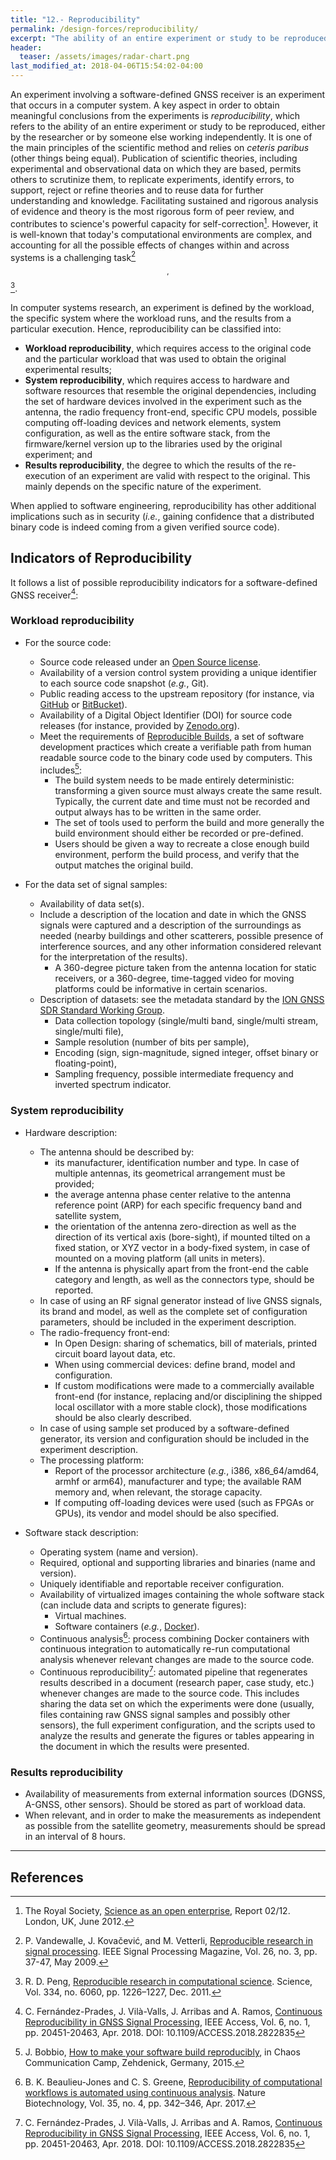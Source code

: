 ```yaml
---
title: "12.- Reproducibility"
permalink: /design-forces/reproducibility/
excerpt: "The ability of an entire experiment or study to be reproduced, either by the researcher or by someone else working independently."
header:
  teaser: /assets/images/radar-chart.png
last_modified_at: 2018-04-06T15:54:02-04:00
---
```



An experiment involving a software-defined GNSS receiver is an experiment that occurs in a computer system.  A key aspect in order to obtain meaningful conclusions from the experiments is _reproducibility_, which refers to the ability of an entire experiment or study to be reproduced, either by the researcher or by someone else working independently. It is one of the main principles of the scientific method and relies on _ceteris paribus_ (other things being equal). Publication of scientific theories, including experimental and observational data on which they are based, permits others to scrutinize them, to replicate experiments, identify errors, to support, reject or refine theories and to reuse data for further understanding and knowledge. Facilitating sustained and rigorous analysis of evidence and theory is the most rigorous form of peer review, and contributes to science's powerful capacity for self-correction[^Royal12]. However, it is well-known that today's computational environments are complex, and accounting for all the possible effects of changes within and across systems is a challenging task[^Vandewalle09]$$ ^{,} $$[^Peng11].

In computer systems research, an experiment is defined by the workload, the specific system where the workload runs, and the results from a particular execution. Hence, reproducibility can be classified into:

  * **Workload reproducibility**, which requires access to the original code and the particular workload that was used to obtain the original experimental results;
  * **System reproducibility**, which requires access to hardware and software resources that resemble the original dependencies, including the set of hardware devices involved in the experiment such as the antenna, the radio frequency front-end, specific CPU models, possible computing off-loading devices and network elements, system configuration, as well as the entire software stack, from the firmware/kernel version up to the libraries used by the original experiment; and
  * **Results reproducibility**, the degree to which the results of the re-execution of an experiment are valid with respect to the original. This mainly depends on the specific nature of the experiment.

When applied to software engineering, reproducibility has other additional implications such as in security (_i.e._, gaining confidence that a distributed binary code is indeed coming from a given verified source code).


## Indicators of Reproducibility

It follows a list of possible reproducibility indicators for a software-defined GNSS receiver[^Fernandez18]:

### Workload reproducibility

* For the source code:
  * Source code released under an [Open Source license](https://opensource.org/licenses).
  * Availability of a version control system providing a unique identifier to each source code snapshot (_e.g._, Git).
  * Public reading access to the upstream repository (for instance, via [GitHub](https://github.com) or [BitBucket](https://bitbucket.com)).
  * Availability of a Digital Object Identifier (DOI) for source code releases (for instance, provided by [Zenodo.org](https://zenodo.org/)).
  * Meet the requirements of [Reproducible Builds](https://reproducible-builds.org), a set of software development practices which create a verifiable path from human readable source code to the binary code used by computers. This includes[^Bobbio15]:
    - The build system needs to be made entirely deterministic: transforming a given source must always create the same result. Typically, the current date and time must not be recorded and output always has to be written in the same order.
    - The set of tools used to perform the build and more generally the build environment should either be recorded or pre-defined.
    - Users should be given a way to recreate a close enough build environment, perform the build process, and verify that the output matches the original build.


* For the data set of signal samples:
  * Availability of data set(s).
  * Include a description of the location and date in which the GNSS signals were captured and a description of the surroundings as needed (nearby buildings and other scatterers, possible presence of interference sources, and any other information considered relevant for the interpretation of the results).
    * A 360-degree picture taken from the antenna location for static receivers, or a 360-degree, time-tagged video for moving platforms could be informative in certain scenarios.
  * Description of datasets: see the metadata standard by the [ION GNSS SDR Standard Working Group](https://github.com/IonMetadataWorkingGroup).
    * Data collection topology (single/multi band, single/multi stream, single/multi file),
    * Sample resolution (number of bits per sample),
    * Encoding (sign, sign-magnitude, signed integer, offset binary or floating-point),
    * Sampling frequency, possible intermediate frequency and inverted spectrum indicator.

### System reproducibility

* Hardware description:
  * The antenna should be described by:
     * its manufacturer, identification number and type. In case of multiple antennas, its geometrical arrangement must be provided;
     * the average antenna phase center relative to the antenna reference point (ARP) for each specific frequency band and satellite system,
     * the orientation of the antenna zero-direction as well as the direction of its vertical axis (bore-sight), if mounted tilted on a fixed station, or XYZ vector in a body-fixed system, in case of mounted on a moving platform (all units in meters).
     * If the antenna is physically apart from the front-end the cable category and length, as well as the connectors type, should be reported.
  * In case of using an RF signal generator instead of live GNSS signals, its brand and model, as well as the complete set of configuration parameters, should be included in the experiment description.     
  * The radio-frequency front-end:
    * In Open Design: sharing of schematics, bill of materials, printed circuit board layout data, etc.
    * When using commercial devices: define brand, model and configuration.
    * If custom modifications were made to a commercially available front-end (for instance, replacing and/or disciplining the shipped local oscillator with a more stable clock), those modifications should be also clearly described.
  * In case of using sample set produced by a software-defined generator, its version and configuration should be included in the experiment description.
  * The processing platform:
     * Report of the processor architecture (_e.g._, i386, x86_64/amd64, armhf or arm64), manufacturer and type; the available RAM memory and, when relevant, the storage capacity.
     * If computing off-loading devices were used (such as FPGAs or GPUs), its vendor and model should be also specified.

* Software stack description:
  * Operating system (name and version).
  * Required, optional and supporting libraries and binaries (name and version).
  * Uniquely identifiable and reportable receiver configuration.
  * Availability of virtualized images containing the whole software stack (can include data and scripts to generate figures):
    * Virtual machines.
    * Software containers (_e.g._, [Docker](https://www.docker.com/)).
  * Continuous analysis[^Beaulieu17]: process combining Docker containers with continuous integration to automatically re-run computational analysis whenever relevant changes are made to the source code.
  * Continuous reproducibility[^Fernandez18]: automated pipeline that regenerates results described in a document (research paper, case study, etc.) whenever changes are made to the source code. This includes sharing the data set on which the experiments were done (usually, files containing raw GNSS signal samples and possibly other sensors), the full experiment configuration, and the scripts used to analyze the results and generate the figures or tables appearing in the document in which the results were presented.

### Results reproducibility

* Availability of measurements from external information sources (DGNSS, A-GNSS, other sensors). Should be stored as part of workload data.
* When relevant, and in order to make the measurements as independent as possible from the satellite geometry, measurements should be spread in an interval of 8 hours.



-------



## References

[^Bobbio15]: J. Bobbio, [How to make your software build reproducibly](https://reproducible-builds.org/_lfs/presentations/2015-08-13-CCCamp15.pdf), in Chaos Communication Camp, Zehdenick, Germany, 2015.

[^Royal12]: The Royal Society, [Science as an open enterprise](https://royalsociety.org/topics-policy/projects/science-public-enterprise/report/), Report 02/12. London, UK, June 2012.

[^Vandewalle09]: P. Vandewalle, J. Kova&#x010D;evi‌&#263;, and M. Vetterli, [Reproducible research in signal processing](https://ieeexplore.ieee.org/document/4815541/). IEEE Signal Processing Magazine, Vol. 26, no. 3, pp. 37-47, May 2009.

[^Peng11]: R. D. Peng, [Reproducible research in computational science](https://moodle.epfl.ch/pluginfile.php/1479581/mod_folder/content/0/Reproducible_Research_in_Computational_Science-Science-2011-Peng.pdf). Science, Vol. 334, no. 6060, pp. 1226–1227, Dec. 2011.

[^Beaulieu17]: B. K. Beaulieu-Jones and C. S. Greene, [Reproducibility of computational workflows is automated using continuous analysis](https://www.biorxiv.org/content/early/2016/08/11/056473). Nature Biotechnology, Vol. 35, no. 4, pp. 342–346, Apr. 2017.

[^Fernandez18]: C. Fern&aacute;ndez-Prades, J. Vil&agrave;-Valls, J. Arribas and A. Ramos, [Continuous Reproducibility in GNSS Signal Processing](https://ieeexplore.ieee.org/document/8331069/), IEEE Access, Vol. 6, no. 1, pp. 20451-20463, Apr. 2018. DOI: 10.1109/ACCESS.2018.2822835
